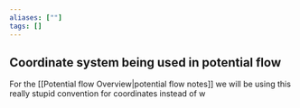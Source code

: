 ```yaml
---
aliases: [""]
tags: []
---
```


## Coordinate system being used in potential flow

For the [[Potential flow Overview|potential flow notes]] we will be using this really stupid convention for coordinates instead of w

